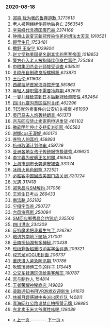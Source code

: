 ### 2020-08-18 
1. [ 郑爽 我为我的鲁莽道歉 ](https://s.weibo.com/weibo?q=%E9%83%91%E7%88%BD%20%E6%88%91%E4%B8%BA%E6%88%91%E7%9A%84%E9%B2%81%E8%8E%BD%E9%81%93%E6%AD%89&Refer=top) *3273613*
1. [ 老人被狗绳绊倒摔地后身亡 ](https://s.weibo.com/weibo?q=%23%E8%80%81%E4%BA%BA%E8%A2%AB%E7%8B%97%E7%BB%B3%E7%BB%8A%E5%80%92%E6%91%94%E5%9C%B0%E5%90%8E%E8%BA%AB%E4%BA%A1%23&Refer=top) *2563545*
1. [ 李易峰代言德国康巴赫 ](https://s.weibo.com/weibo?q=%23%E6%9D%8E%E6%98%93%E5%B3%B0%E4%BB%A3%E8%A8%80%E5%BE%B7%E5%9B%BD%E5%BA%B7%E5%B7%B4%E8%B5%AB%23&topic_ad=1&Refer=top) *2374169*
1. [ 钟南山说夏天新冠传染性差的想法太天真 ](https://s.weibo.com/weibo?q=%23%E9%92%9F%E5%8D%97%E5%B1%B1%E8%AF%B4%E5%A4%8F%E5%A4%A9%E6%96%B0%E5%86%A0%E4%BC%A0%E6%9F%93%E6%80%A7%E5%B7%AE%E7%9A%84%E6%83%B3%E6%B3%95%E5%A4%AA%E5%A4%A9%E7%9C%9F%23&Refer=top) *1910521*
1. [ 顾里生日 ](https://s.weibo.com/weibo?q=%E9%A1%BE%E9%87%8C%E7%94%9F%E6%97%A5&Refer=top) *1753481*
1. [ 撒野 王安宇 ](https://s.weibo.com/weibo?q=%E6%92%92%E9%87%8E%20%E7%8E%8B%E5%AE%89%E5%AE%87&Refer=top) *1029804*
1. [ 赵立坚称美国是名副其实的黑客帝国 ](https://s.weibo.com/weibo?q=%23%E8%B5%B5%E7%AB%8B%E5%9D%9A%E7%A7%B0%E7%BE%8E%E5%9B%BD%E6%98%AF%E5%90%8D%E5%89%AF%E5%85%B6%E5%AE%9E%E7%9A%84%E9%BB%91%E5%AE%A2%E5%B8%9D%E5%9B%BD%23&Refer=top) *1018953*
1. [ 警方介入老人被狗绳绊倒身亡事件 ](https://s.weibo.com/weibo?q=%E8%AD%A6%E6%96%B9%E4%BB%8B%E5%85%A5%E8%80%81%E4%BA%BA%E8%A2%AB%E7%8B%97%E7%BB%B3%E7%BB%8A%E5%80%92%E8%BA%AB%E4%BA%A1%E4%BA%8B%E4%BB%B6&Refer=top) *725484*
1. [ 中粮集团总会计师接受调查 ](https://s.weibo.com/weibo?q=%23%E4%B8%AD%E7%B2%AE%E9%9B%86%E5%9B%A2%E6%80%BB%E4%BC%9A%E8%AE%A1%E5%B8%88%E6%8E%A5%E5%8F%97%E8%B0%83%E6%9F%A5%23&Refer=top) *638531*
1. [ 关晓彤自制改良版螺蛳粉 ](https://s.weibo.com/weibo?q=%23%E5%85%B3%E6%99%93%E5%BD%A4%E8%87%AA%E5%88%B6%E6%94%B9%E8%89%AF%E7%89%88%E8%9E%BA%E8%9B%B3%E7%B2%89%23&Refer=top) *623870*
1. [ 王岳伦 ](https://s.weibo.com/weibo?q=%E7%8E%8B%E5%B2%B3%E4%BC%A6&Refer=top) *611603*
1. [ 西藏拉萨首家海洋馆开馆 ](https://s.weibo.com/weibo?q=%23%E8%A5%BF%E8%97%8F%E6%8B%89%E8%90%A8%E9%A6%96%E5%AE%B6%E6%B5%B7%E6%B4%8B%E9%A6%86%E5%BC%80%E9%A6%86%23&Refer=top) *581863*
1. [ 年轻人辞职需不需要冷静期 ](https://s.weibo.com/weibo?q=%23%E5%B9%B4%E8%BD%BB%E4%BA%BA%E8%BE%9E%E8%81%8C%E9%9C%80%E4%B8%8D%E9%9C%80%E8%A6%81%E5%86%B7%E9%9D%99%E6%9C%9F%23&Refer=top) *462678*
1. [ 一婴儿经延吉到日本后新冠检测阳性 ](https://s.weibo.com/weibo?q=%23%E4%B8%80%E5%A9%B4%E5%84%BF%E7%BB%8F%E5%BB%B6%E5%90%89%E5%88%B0%E6%97%A5%E6%9C%AC%E5%90%8E%E6%96%B0%E5%86%A0%E6%A3%80%E6%B5%8B%E9%98%B3%E6%80%A7%23&Refer=top) *462464*
1. [ 四川九寨沟景区临时关闭 ](https://s.weibo.com/weibo?q=%23%E5%9B%9B%E5%B7%9D%E4%B9%9D%E5%AF%A8%E6%B2%9F%E6%99%AF%E5%8C%BA%E4%B8%B4%E6%97%B6%E5%85%B3%E9%97%AD%23&Refer=top) *462296*
1. [ TES就外卖事件向公安机关报案 ](https://s.weibo.com/weibo?q=%23TES%E5%B0%B1%E5%A4%96%E5%8D%96%E4%BA%8B%E4%BB%B6%E5%90%91%E5%85%AC%E5%AE%89%E6%9C%BA%E5%85%B3%E6%8A%A5%E6%A1%88%23&Refer=top) *461909*
1. [ 奥巴马夫人炮轰特朗普 ](https://s.weibo.com/weibo?q=%23%E5%A5%A5%E5%B7%B4%E9%A9%AC%E5%A4%AB%E4%BA%BA%E7%82%AE%E8%BD%B0%E7%89%B9%E6%9C%97%E6%99%AE%23&Refer=top) *461373*
1. [ 京东回应禁止卖家用申通发货 ](https://s.weibo.com/weibo?q=%23%E4%BA%AC%E4%B8%9C%E5%9B%9E%E5%BA%94%E7%A6%81%E6%AD%A2%E5%8D%96%E5%AE%B6%E7%94%A8%E7%94%B3%E9%80%9A%E5%8F%91%E8%B4%A7%23&Refer=top) *461102*
1. [ 微软明年停止支持IE浏览器 ](https://s.weibo.com/weibo?q=%23%E5%BE%AE%E8%BD%AF%E6%98%8E%E5%B9%B4%E5%81%9C%E6%AD%A2%E6%94%AF%E6%8C%81IE%E6%B5%8F%E8%A7%88%E5%99%A8%23&Refer=top) *460583*
1. [ 谢娜cos王漫妮 ](https://s.weibo.com/weibo?q=%23%E8%B0%A2%E5%A8%9Ccos%E7%8E%8B%E6%BC%AB%E5%A6%AE%23&Refer=top) *460170*
1. [ 养狗人的耳机 ](https://s.weibo.com/weibo?q=%23%E5%85%BB%E7%8B%97%E4%BA%BA%E7%9A%84%E8%80%B3%E6%9C%BA%23&Refer=top) *459893*
1. [ 杭州取消计划停电 ](https://s.weibo.com/weibo?q=%23%E6%9D%AD%E5%B7%9E%E5%8F%96%E6%B6%88%E8%AE%A1%E5%88%92%E5%81%9C%E7%94%B5%23&Refer=top) *459729*
1. [ 亚洲各地女孩子传统服饰换装秀 ](https://s.weibo.com/weibo?q=%E4%BA%9A%E6%B4%B2%E5%90%84%E5%9C%B0%E5%A5%B3%E5%AD%A9%E5%AD%90%E4%BC%A0%E7%BB%9F%E6%9C%8D%E9%A5%B0%E6%8D%A2%E8%A3%85%E7%A7%80&Refer=top) *439620*
1. [ 李宇春为皮裤正名的腿 ](https://s.weibo.com/weibo?q=%23%E6%9D%8E%E5%AE%87%E6%98%A5%E4%B8%BA%E7%9A%AE%E8%A3%A4%E6%AD%A3%E5%90%8D%E7%9A%84%E8%85%BF%23&Refer=top) *416845*
1. [ 上海市副市长龚道安被查 ](https://s.weibo.com/weibo?q=%E4%B8%8A%E6%B5%B7%E5%B8%82%E5%89%AF%E5%B8%82%E9%95%BF%E9%BE%9A%E9%81%93%E5%AE%89%E8%A2%AB%E6%9F%A5&Refer=top) *331174*
1. [ 冰雨火角色剧照 ](https://s.weibo.com/weibo?q=%23%E5%86%B0%E9%9B%A8%E7%81%AB%E8%A7%92%E8%89%B2%E5%89%A7%E7%85%A7%23&Refer=top) *322521*
1. [ 必胜客中国回应美国门店关闭 ](https://s.weibo.com/weibo?q=%E5%BF%85%E8%83%9C%E5%AE%A2%E4%B8%AD%E5%9B%BD%E5%9B%9E%E5%BA%94%E7%BE%8E%E5%9B%BD%E9%97%A8%E5%BA%97%E5%85%B3%E9%97%AD&Refer=top) *320224*
1. [ 光遇 ](https://s.weibo.com/weibo?q=%E5%85%89%E9%81%87&Refer=top) *317418*
1. [ 郑秀晶与SM解约 ](https://s.weibo.com/weibo?q=%23%E9%83%91%E7%A7%80%E6%99%B6%E4%B8%8ESM%E8%A7%A3%E7%BA%A6%23&Refer=top) *317056*
1. [ 王凯生日考古 ](https://s.weibo.com/weibo?q=%23%E7%8E%8B%E5%87%AF%E7%94%9F%E6%97%A5%E8%80%83%E5%8F%A4%23&Refer=top) *269433*
1. [ 南滨路 ](https://s.weibo.com/weibo?q=%E5%8D%97%E6%BB%A8%E8%B7%AF&Refer=top) *262182*
1. [ 宁桓宇当爸 ](https://s.weibo.com/weibo?q=%E5%AE%81%E6%A1%93%E5%AE%87%E5%BD%93%E7%88%B8&Refer=top) *250727*
1. [ 台风海高斯 ](https://s.weibo.com/weibo?q=%E5%8F%B0%E9%A3%8E%E6%B5%B7%E9%AB%98%E6%96%AF&Refer=top) *250094*
1. [ SM回应郑秀晶合约到期 ](https://s.weibo.com/weibo?q=%23SM%E5%9B%9E%E5%BA%94%E9%83%91%E7%A7%80%E6%99%B6%E5%90%88%E7%BA%A6%E5%88%B0%E6%9C%9F%23&Refer=top) *235502*
1. [ 四川洪水 ](https://s.weibo.com/weibo?q=%E5%9B%9B%E5%B7%9D%E6%B4%AA%E6%B0%B4&Refer=top) *234309*
1. [ 反扒魔术把我看生气了 ](https://s.weibo.com/weibo?q=%E5%8F%8D%E6%89%92%E9%AD%94%E6%9C%AF%E6%8A%8A%E6%88%91%E7%9C%8B%E7%94%9F%E6%B0%94%E4%BA%86&Refer=top) *226792*
1. [ 暗访苏南地下赌场 ](https://s.weibo.com/weibo?q=%23%E6%9A%97%E8%AE%BF%E8%8B%8F%E5%8D%97%E5%9C%B0%E4%B8%8B%E8%B5%8C%E5%9C%BA%23&Refer=top) *217001*
1. [ 云南抚仙湖有多神秘 ](https://s.weibo.com/weibo?q=%23%E4%BA%91%E5%8D%97%E6%8A%9A%E4%BB%99%E6%B9%96%E6%9C%89%E5%A4%9A%E7%A5%9E%E7%A7%98%23&Refer=top) *210438*
1. [ 班级剩饭超重取消奖学金评选 ](https://s.weibo.com/weibo?q=%23%E7%8F%AD%E7%BA%A7%E5%89%A9%E9%A5%AD%E8%B6%85%E9%87%8D%E5%8F%96%E6%B6%88%E5%A5%96%E5%AD%A6%E9%87%91%E8%AF%84%E9%80%89%23&Refer=top) *209321*
1. [ 权志龙VOGUE封面 ](https://s.weibo.com/weibo?q=%23%E6%9D%83%E5%BF%97%E9%BE%99VOGUE%E5%B0%81%E9%9D%A2%23&Refer=top) *206737*
1. [ 重庆进入紧急防汛期 ](https://s.weibo.com/weibo?q=%23%E9%87%8D%E5%BA%86%E8%BF%9B%E5%85%A5%E7%B4%A7%E6%80%A5%E9%98%B2%E6%B1%9B%E6%9C%9F%23&Refer=top) *170786*
1. [ 吹玻璃师傅工作的样子 ](https://s.weibo.com/weibo?q=%E5%90%B9%E7%8E%BB%E7%92%83%E5%B8%88%E5%82%85%E5%B7%A5%E4%BD%9C%E7%9A%84%E6%A0%B7%E5%AD%90&Refer=top) *170445*
1. [ 公交车挂满玩偶给乘客解压 ](https://s.weibo.com/weibo?q=%23%E5%85%AC%E4%BA%A4%E8%BD%A6%E6%8C%82%E6%BB%A1%E7%8E%A9%E5%81%B6%E7%BB%99%E4%B9%98%E5%AE%A2%E8%A7%A3%E5%8E%8B%23&Refer=top) *160787*
1. [ 恋与制作人 ](https://s.weibo.com/weibo?q=%E6%81%8B%E4%B8%8E%E5%88%B6%E4%BD%9C%E4%BA%BA&Refer=top) *154814*
1. [ 王者荣耀神秘商店 ](https://s.weibo.com/weibo?q=%E7%8E%8B%E8%80%85%E8%8D%A3%E8%80%80%E7%A5%9E%E7%A7%98%E5%95%86%E5%BA%97&Refer=top) *149829*
1. [ 录取通知书用VR游戏欢迎新生 ](https://s.weibo.com/weibo?q=%E5%BD%95%E5%8F%96%E9%80%9A%E7%9F%A5%E4%B9%A6%E7%94%A8VR%E6%B8%B8%E6%88%8F%E6%AC%A2%E8%BF%8E%E6%96%B0%E7%94%9F&Refer=top) *141070*
1. [ 林郑月娥感谢中央派出医疗队 ](https://s.weibo.com/weibo?q=%23%E6%9E%97%E9%83%91%E6%9C%88%E5%A8%A5%E6%84%9F%E8%B0%A2%E4%B8%AD%E5%A4%AE%E6%B4%BE%E5%87%BA%E5%8C%BB%E7%96%97%E9%98%9F%23&Refer=top) *140811*
1. [ 青海网红公路设禁止拍照警示牌 ](https://s.weibo.com/weibo?q=%23%E9%9D%92%E6%B5%B7%E7%BD%91%E7%BA%A2%E5%85%AC%E8%B7%AF%E8%AE%BE%E7%A6%81%E6%AD%A2%E6%8B%8D%E7%85%A7%E8%AD%A6%E7%A4%BA%E7%89%8C%23&Refer=top) *139880*
1. [ 东北卖玉米大爷魔性吆喝 ](https://s.weibo.com/weibo?q=%E4%B8%9C%E5%8C%97%E5%8D%96%E7%8E%89%E7%B1%B3%E5%A4%A7%E7%88%B7%E9%AD%94%E6%80%A7%E5%90%86%E5%96%9D&Refer=top) *128089* 

- [ < 上一页 ](https://github.com/able8/weibo-hot-record/blob/master/2020-08-17.md) -------- [ 下一页 > ](https://github.com/able8/weibo-hot-record/blob/master/2020-08-19.md)